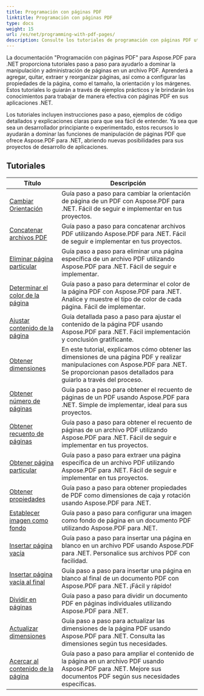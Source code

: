 ```yaml
---
title: Programación con páginas PDF
linktitle: Programación con páginas PDF
type: docs
weight: 15
url: /es/net/programming-with-pdf-pages/
description: Consulte los tutoriales de programación con páginas PDF utilizando Aspose.PDF para .NET. Aprenda a manipular y personalizar las páginas de los archivos PDF.
---
```

La documentación "Programación con páginas PDF" para Aspose.PDF para .NET proporciona tutoriales paso a paso para ayudarlo a dominar la manipulación y administración de páginas en un archivo PDF. Aprenderá a agregar, quitar, extraer y reorganizar páginas, así como a configurar las propiedades de la página, como el tamaño, la orientación y los márgenes. Estos tutoriales lo guiarán a través de ejemplos prácticos y le brindarán los conocimientos para trabajar de manera efectiva con páginas PDF en sus aplicaciones .NET.

Los tutoriales incluyen instrucciones paso a paso, ejemplos de código detallados y explicaciones claras para que sea fácil de entender. Ya sea que sea un desarrollador principiante o experimentado, estos recursos lo ayudarán a dominar las funciones de manipulación de páginas PDF que ofrece Aspose.PDF para .NET, abriendo nuevas posibilidades para sus proyectos de desarrollo de aplicaciones.

## Tutoriales
| Título | Descripción |
| --- | --- | 
| [Cambiar Orientación](./change-orientation/) | Guía paso a paso para cambiar la orientación de página de un PDF con Aspose.PDF para .NET. Fácil de seguir e implementar en tus proyectos. |  
| [Concatenar archivos PDF](./concatenate-pdf-files/) | Guía paso a paso para concatenar archivos PDF utilizando Aspose.PDF para .NET. Fácil de seguir e implementar en tus proyectos. |  
| [Eliminar página particular](./delete-particular-page/) | Guía paso a paso para eliminar una página específica de un archivo PDF utilizando Aspose.PDF para .NET. Fácil de seguir e implementar. |  
| [Determinar el color de la página](./determine-page-color/) | Guía paso a paso para determinar el color de la página PDF con Aspose.PDF para .NET. Analice y muestre el tipo de color de cada página. Fácil de implementar. |  
| [Ajustar contenido de la página](./fit-page-contents/) | Guía detallada paso a paso para ajustar el contenido de la página PDF usando Aspose.PDF para .NET. Fácil implementación y conclusión gratificante. |  
| [Obtener dimensiones](./get-dimensions/) | En este tutorial, explicamos cómo obtener las dimensiones de una página PDF y realizar manipulaciones con Aspose.PDF para .NET. Se proporcionan pasos detallados para guiarlo a través del proceso. |  
| [Obtener número de páginas](./get-number-of-pages/) | Guía paso a paso para obtener el recuento de páginas de un PDF usando Aspose.PDF para .NET. Simple de implementar, ideal para sus proyectos. |  
| [Obtener recuento de páginas](./get-page-count/) | Guía paso a paso para obtener el recuento de páginas de un archivo PDF utilizando Aspose.PDF para .NET. Fácil de seguir e implementar en tus proyectos. |  
| [Obtener página particular](./get-particular-page/) | Guía paso a paso para extraer una página específica de un archivo PDF utilizando Aspose.PDF para .NET. Fácil de seguir e implementar en tus proyectos. |  
| [Obtener propiedades](./get-properties/) | Guía paso a paso para obtener propiedades de PDF como dimensiones de caja y rotación usando Aspose.PDF para .NET. |  
| [Establecer imagen como fondo](./image-as-background/) | Guía paso a paso para configurar una imagen como fondo de página en un documento PDF utilizando Aspose.PDF para .NET. |  
| [Insertar página vacía](./insert-empty-page/) | Guía paso a paso para insertar una página en blanco en un archivo PDF usando Aspose.PDF para .NET. Personalice sus archivos PDF con facilidad. |  
| [Insertar página vacía al final](./insert-empty-page-at-end/) | Guía paso a paso para insertar una página en blanco al final de un documento PDF con Aspose.PDF para .NET. ¡Fácil y rápido! |  
| [Dividir en páginas](./split-to-pages/) | Guía paso a paso para dividir un documento PDF en páginas individuales utilizando Aspose.PDF para .NET. |  
| [Actualizar dimensiones](./update-dimensions/) | Guía paso a paso para actualizar las dimensiones de la página PDF usando Aspose.PDF para .NET. Consulta las dimensiones según tus necesidades. |  
| [Acercar al contenido de la página](./zoom-to-page-contents/) | Guía paso a paso para ampliar el contenido de la página en un archivo PDF usando Aspose.PDF para .NET. Mejore sus documentos PDF según sus necesidades específicas. |  